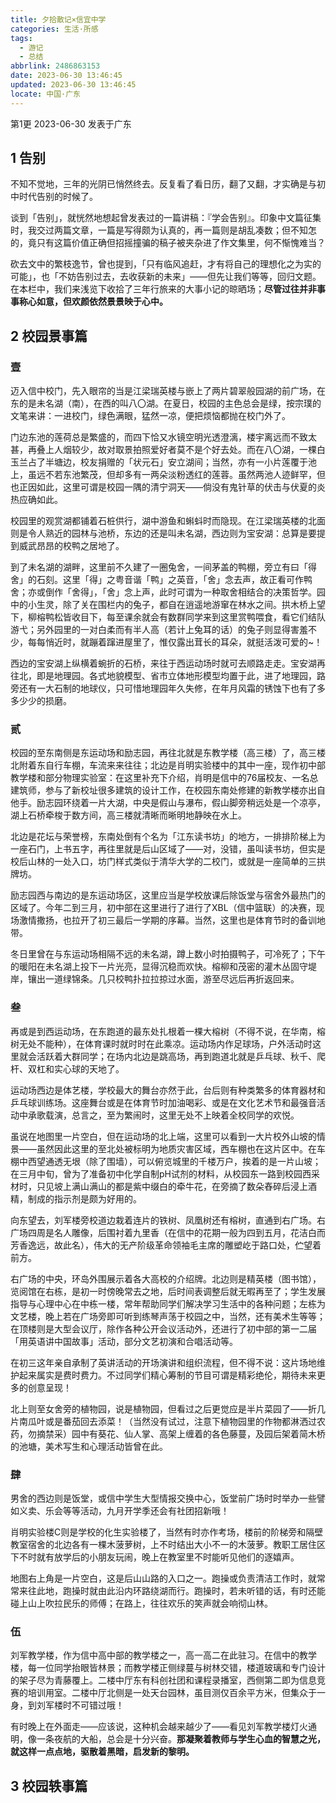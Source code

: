 ```yaml
---
title: 夕拾散记×信宜中学
categories: 生活·所感
tags:
  - 游记
  - 总结
abbrlink: 2486863153
date: 2023-06-30 13:46:45
updated: 2023-06-30 13:46:45
locate: 中国·广东
---
```

第1更 2023-06-30 发表于广东

## 1 告别
不知不觉地，三年的光阴已悄然终去。反复看了看日历，翻了又翻，才实确是与初中时代告别的时候了。

谈到「告别」，就恍然地想起曾发表过的一篇讲稿：『学会告别』。印象中文篇征集时，我交过两篇文章，一篇是写得颇为认真的，再一篇则是胡乱凑数；但不知怎的，竟只有这篇价值正确但招摇撞骗的稿子被夹杂进了作文集里，何不惭愧难当？

砍去文中的繁枝逸节，曾也提到，「只有临风追赶，才有将自己的理想化之为实的可能」，也「不妨告别过去，去收获新的未来」——但先让我们等等，回归文题。在本栏中，我们来浅览下收拾了三年行旅来的大事小记的晾晒场；**尽管过往并非事事称心如意，但欢颜依然景景映于心中。**
## 2 校园景事篇
### 壹
迈入信中校门，先入眼帘的当是江梁瑞英楼与嵌上了两片碧翠般园湖的前广场，在东的是未名湖（南），在西的叫八〇湖。在夏日，校园的主色总会是绿，按宗璞的文笔来讲：一进校门，绿色满眼，猛然一凉，便把烦恼都抛在校门外了。

门边东池的莲荷总是繁盛的，而四下恰又水镜空明光透澄漓，楼宇离远而不致太甚，再叠上人烟较少，故对取景拍照爱好者莫不是个好去处。而在八〇湖，一棵白玉兰占了半塘边，校友捐赠的「状元石」安立湖间；当然，亦有一小片莲覆于池上，虽远不若东池繁茂，但却多有一两朵淡粉透红的莲蓉。虽然两池人迹鲜罕，但也正因如此，这里可谓是校园一隅的清宁洞天——倘没有鬼针草的伏击与伏夏的炎热应确如此。

校园里的观赏湖都铺着石桩供行，湖中游鱼和蝌蚪时而隐现。在江梁瑞英楼的北面则是令人熟近的园林与池桥，东边的还是叫未名湖，西边则为宝安湖：总算是要提到威武昂昂的校鸭之居地了。

到了未名湖的湖畔，这里前不久建了一圈兔舍，一间茅盖的鸭棚，旁立有曰「得舍」的石刻。这里「得」之粤音谐「鸭」之英音，「舍」念去声，故正看可作鸭舍；亦或倒作「舍得」，「舍」念上声，此时可谓为一种取舍相结合的决策哲学。园中的小生灵，除了关在围栏内的兔子，都自在逍遥地游窜在林水之间。拱木桥上望下，柳榕鸭松皆收目下，每至课余就会有数群同学来到这里赏鸭喂食，看它们结队游弋；另外园里的一对白柔而有半人高（若计上兔耳的话）的兔子则显得害羞不少，每每悄近时，就蹦着蹿进屋里了，惟仅露出茸长的耳朵，就挺活泼可爱的~！

西边的宝安湖上纵横着蜿折的石桥，来往于西运动场时就可去顺路走走。宝安湖再往北，即是地理园。各式地貌模型、省市立体地形模型均置于此，进了地理园，路旁还有一大石制的地球仪，只可惜地理园年久失修，在年月风霜的锈蚀下也有了多多少少的损磨。
### 贰
校园的至东南侧是东运动场和励志园，再往北就是东教学楼（高三楼）了，高三楼北附着东自行车棚，车流来来往往；北边是肖明实验楼中的其中一座，现作初中部教学楼和部分物理实验室：在这里补充下介绍，肖明是信中的76届校友、一名总建筑师，参与了新校址很多建筑的设计工作，在校园东南处修建的新教学楼亦出自他手。励志园环绕着一片大湖，中央是假山与瀑布，假山脚旁稍远处是一个凉亭，湖上石桥牵梭于数方间，高三楼就清晰而晰明地静映在水上。

北边是花坛与荣誉榜，东南处倒有个名为「江东读书坊」的地方，一排排阶梯上为一座石门，上书五字，再往里就是后山区域了——对，没错，虽叫读书坊，但实是校后山林的一处入口，坊门样式类似于清华大学的二校门，或就是一座简单的三拱牌坊。

励志园西与南边的是东运动场区，这里应当是学校放课后除饭堂与宿舍外最热门的区域了。今年二到三月，初中部在这里进行了进行了XBL（信中篮联）的决赛，现场激情撒扬，也拉开了初三最后一学期的序幕。当然，这里也是体育节时的备训地带。

冬日里曾在与东运动场相隔不远的未名湖，蹲上数小时拍摄鸭子，可冷死了；下午的暖阳在未名湖上投下一片光亮，显得沉稳而欢快。榕柳和茂密的灌木丛固守堤岸，镶出一道绿锦条。几只校鸭扑拉拉掠过水面，游至尽远后再折返回来。
### 叁
再或是到西运动场，在东跑道的最东处扎根着一棵大榕树（不得不说，在华南，榕树无处不能种），在体育课时就时时在此乘凉。运动场内作足球场，户外活动时这里就会活跃着大群同学；在场内北边是跳高场，再到跑道北就是乒乓球、秋千、爬杆、双杠和实心球的天地了。

运动场西边是体艺楼，学校最大的舞台亦然于此，台后则有种类繁多的体育器材和乒乓球训练场。这座舞台或是在体育节时加油喝彩、或是在文化艺术节和最强音活动中承歌载演，总言之，至为繁闹时，这里无处不上映着全校同学的欢悦。

虽说在地图里一片空白，但在运动场的北上端，这里可以看到一大片校外山坡的情景——虽然因此这里的至北处被标明为地质灾害区域，西车棚也在这片区中。在车棚中西望通透无垠（除了围墙），可以俯览城里的千楼万户，挨着的是一片山坡；在三月中旬，曾为了准备初中化学自制pH试剂的材料，从校园东一路到校园西采材时，只见坡上满山满山的都是紫中缀白的牵牛花，在旁摘了数朵舂碎后浸上酒精，制成的指示剂是颇为好用的。

向东望去，刘军楼旁校道边栽着连片的铁树、凤凰树还有榕树，直通到右广场。右广场四周是名人雕像，后围衬着九里香（在信中的花期一般为四到五月，花洁白而芳香逸远，故此名），伟大的无产阶级革命领袖毛主席的雕塑屹于路口处，伫望着前方。

右广场的中央，环岛外围展示着各大高校的介绍牌。北边则是精英楼（图书馆），览阅馆在右栋，是初一时傍晚常去之地，后时间表调整后就无暇再至了；学生发展指导与心理中心在中栋一楼，常年帮助同学们解决学习生活中的各种问题；左栋为文艺楼，晚上若在广场旁即可听到练琴声荡于校园之中，当然，还有美术生等等；在顶楼则是大型会议厅，除作各种公开会议活动外，还进行了初中部的第一二届「用英语讲中国故事」活动，部分文艺初演和合唱活动等。

在初三这年亲自承制了英讲活动的开场演讲和组织流程，但不得不说：这片场地维护起来属实是费时费力。不过同学们精心筹制的节目可谓是精彩绝伦，期待未来更多的创意呈现！

北上则至女舍旁的植物园，说是植物园，但看过之后更觉应是半片菜园了——折几片南瓜叶或是番茄回去添菜！（当然没有试过，注意下植物园里的作物都淋洒过农药，勿摘禁采）园中有葵花、仙人掌、高架上缠着的各色藤蔓，及园后架着简木桥的池塘，美术写生和心理活动皆曾在此。
### 肆
男舍的西边则是饭堂，或信中学生大型情报交换中心，饭堂前广场时时举办一些譬如义卖、乐会等等活动，九月开学季还会有社团招新哦！

肖明实验楼C则是学校的化生实验楼了，当然有时亦作考场，楼前的阶梯旁和隔壁教室宿舍的北边各有一棵木菠萝树，上不时结出大小不一的木菠萝。教职工居住区下不时就有放学后的小朋友玩闹，晚上在教室里不时能听见他们的逐嬉声。

地图右上角是一片空白，这是后山山路的入口之一。跑操或负责清洁工作时，就常常来往此地，跑操时就由此沿内环路绕湖而行。跑操时，若未听错的话，有时还能碰上山上吹拉民乐的师傅；在路上，往往欢乐的笑声就会响彻山林。
### 伍
刘军教学楼，作为信中高中部的教学楼之一，高一高二在此驻习。在信中的教学楼，每一位同学抬眼皆林景；而教学楼正侧绿蔓与树林交错，楼道玻璃和专门设计的架子尽为青藤覆上。二楼中厅东有科创社团和课程录播室，西侧第二即为信息竞赛的培训用室。二楼中厅北侧是一处天台园林，虽目测仅百余平方米，但集众于一身，到刘军楼时不可错过哦！

有时晚上在外面走——应该说，这种机会越来越少了——看见刘军教学楼灯火通明，像一条夜航的大船，总会是十分兴奋。**那凝聚着教师与学生心血的智慧之光，就这样一点点地，驱散着黑暗，启发新的黎明。**
## 3 校园轶事篇